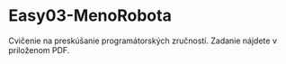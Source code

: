 # Easy03-MenoRobota
Cvičenie na preskúšanie programátorských zručností. Zadanie nájdete v priloženom PDF.
